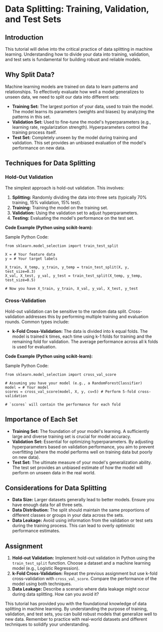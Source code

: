 # Data Splitting: Training, Validation, and Test Sets

## Introduction

This tutorial will delve into the critical practice of data splitting in machine learning.  Understanding how to divide your data into training, validation, and test sets is fundamental for building robust and reliable models. 

## Why Split Data?

Machine learning models are trained on data to learn patterns and relationships.  To effectively evaluate how well a model generalizes to unseen data, we need to split our data into different sets:

* **Training Set:**  The largest portion of your data, used to train the model.  The model learns its parameters (weights and biases) by analyzing the patterns in this set.
* **Validation Set:**  Used to fine-tune the model's hyperparameters (e.g., learning rate, regularization strength).  Hyperparameters control the training process itself.
* **Test Set:**  Completely unseen by the model during training and validation.  This set provides an unbiased evaluation of the model's performance on new data.

## Techniques for Data Splitting

### Hold-Out Validation

The simplest approach is hold-out validation. This involves:

1. **Splitting:** Randomly dividing the data into three sets (typically 70% training, 15% validation, 15% test).
2. **Training:** Training the model on the training set.
3. **Validation:** Using the validation set to adjust hyperparameters.
4. **Testing:** Evaluating the model's performance on the test set.

**Code Example (Python using scikit-learn):**

Sample Python Code: 

```{language}
from sklearn.model_selection import train_test_split

X = # Your feature data
y = # Your target labels

X_train, X_temp, y_train, y_temp = train_test_split(X, y, test_size=0.3)
X_val, X_test, y_val, y_test = train_test_split(X_temp, y_temp, test_size=0.5)

# Now you have X_train, y_train, X_val, y_val, X_test, y_test
```

### Cross-Validation

Hold-out validation can be sensitive to the random data split.  Cross-validation addresses this by performing multiple training and evaluation rounds.  Common types include:

* **k-Fold Cross-Validation:** The data is divided into k equal folds.  The model is trained k times, each time using k-1 folds for training and the remaining fold for validation.  The average performance across all k folds is used for evaluation.

**Code Example (Python using scikit-learn):**

Sample Python Code: 

```{language}
from sklearn.model_selection import cross_val_score

# Assuming you have your model (e.g., a RandomForestClassifier)
model = # Your model
scores = cross_val_score(model, X, y, cv=5) # Perform 5-fold cross-validation

# `scores` will contain the performance for each fold
```

## Importance of Each Set

* **Training Set:**  The foundation of your model's learning.  A sufficiently large and diverse training set is crucial for model accuracy.
* **Validation Set:**  Essential for optimizing hyperparameters.  By adjusting hyperparameters based on validation performance, you aim to prevent overfitting (where the model performs well on training data but poorly on new data).
* **Test Set:**  The ultimate measure of your model's generalization ability.  The test set provides an unbiased estimate of how the model will perform on unseen data in the real world.

## Considerations for Data Splitting

* **Data Size:**  Larger datasets generally lead to better models.  Ensure you have enough data for all three sets.
* **Data Distribution:**  The split should maintain the same proportions of different classes or groups in your data across the sets.
* **Data Leakage:**  Avoid using information from the validation or test sets during the training process.  This can lead to overly optimistic performance estimates.

## Assignment

1. **Hold-out Validation:**  Implement hold-out validation in Python using the `train_test_split` function. Choose a dataset and a machine learning model (e.g., Logistic Regression). 
2. **k-Fold Cross-Validation:** Repeat the previous assignment but use k-fold cross-validation with `cross_val_score`.  Compare the performance of the model using both techniques.
3. **Data Leakage:** Describe a scenario where data leakage might occur during data splitting. How can you avoid it?

This tutorial has provided you with the foundational knowledge of data splitting in machine learning.  By understanding the purpose of training, validation, and test sets, you can build robust models that generalize well to new data.  Remember to practice with real-world datasets and different techniques to solidify your understanding. 
